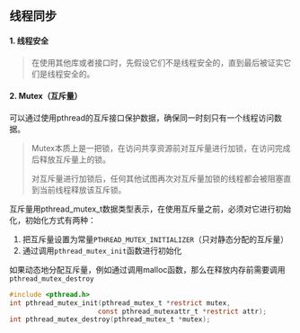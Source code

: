## 线程同步

#### 1. 线程安全

> 在使用其他库或者接口时，先假设它们不是线程安全的，直到最后被证实它们是线程安全的。

#### 2. Mutex（互斥量）

可以通过使用pthread的互斥接口保护数据，确保同一时刻只有一个线程访问数据。

> Mutex本质上是一把锁，在访问共享资源前对互斥量进行加锁，在访问完成后释放互斥量上的锁。
>
> 对互斥量进行加锁后，任何其他试图再次对互斥量加锁的线程都会被阻塞直到当前线程释放该互斥锁。

互斥量用pthread_mutex_t数据类型表示，在使用互斥量之前，必须对它进行初始化，初始化方式有两种：

1. 把互斥量设置为常量`PTHREAD_MUTEX_INITIALIZER`（只对静态分配的互斥量）
2. 通过调用`pthread_mutex_init`函数进行初始化

如果动态地分配互斥量，例如通过调用malloc函数，那么在释放内存前需要调用`pthread_mutex_destroy`

```c
#include <pthread.h>
int pthread_mutex_init(pthread_mutex_t *restrict mutex,
                      const pthread_mutexattr_t *restrict attr);
int pthread_mutex_destroy(pthread_mutex_t *mutex);
```

